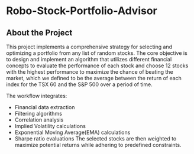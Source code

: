# Robo-Stock-Portfolio-Advisor
## About the Project
This project implements a comprehensive strategy for selecting and optimizing a portfolio from any list of random stocks. The core objective is to design and implement an algorithm that utilizes different financial concepts to evaluate the performance of each stock and choose 12 stocks with the highest performance to maximize the chance of beating the market, which we defined to be the average between the return of each index for the TSX 60 and the S&P 500 over a period of time. 

The workflow integrates:
- Financial data extraction
- Filtering algorithms
- Correlation analysis
- Implied Volatility calculations
- Exponential Moving Average(EMA) calculations
- Sharpe ratio evaluations
The selected stocks are then weighted to maximize potential returns while adhering to predefined constraints.

